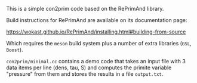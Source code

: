 This is a simple con2prim code based on the RePrimAnd library.

Build instructions for RePrimAnd are available on its documentation page:

https://wokast.github.io/RePrimAnd/installing.html#building-from-source

Which requires the `meson` build system plus a number of extra libraries
(`GSL`, `Boost`).

`con2prim/minimal.cc` contains a demo code that takes an input file with 3 data
items per line (dens, tau, S) and computes the primite variable "pressure" from
them and stores the results in a file `output.txt`.
